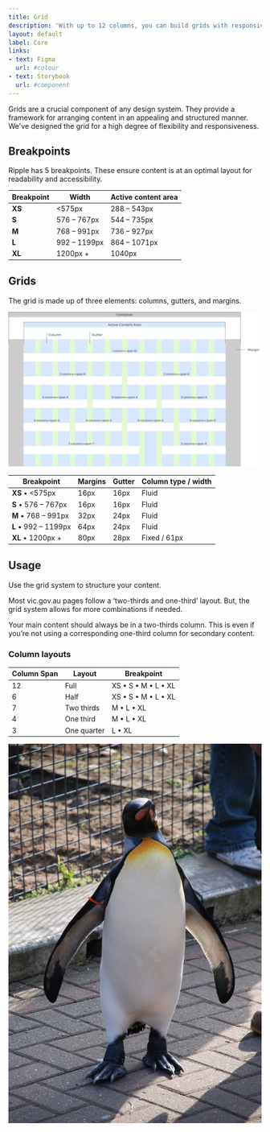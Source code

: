 ```yaml
---
title: Grid
description: 'With up to 12 columns, you can build grids with responsive layouts across different breakpoints.'
layout: default
label: Core
links:
- text: Figma
  url: #colour
- text: Storybook
  url: #component
---
```


Grids are a crucial component of any design system. They provide a framework for arranging content in an appealing and structured manner. We've designed the grid for a high degree of flexibility and responsiveness.

## Breakpoints
Ripple has 5 breakpoints. These ensure content is at an optimal layout for readability and accessibility.

| Breakpoint | Width        | Active content area |
|------------|--------------|---------------------|
| **XS**     | <575px       | 288 – 543px         |
| **S**      | 576 – 767px  | 544 – 735px         |
| **M**      | 768 – 991px  | 736 – 927px         |
| **L**      | 992 – 1199px | 864 – 1071px        |
| **XL**     | 1200px +     | 1040px              |

## Grids
The grid is made up of three elements: columns, gutters, and margins.

![Visual of basic grid / column / gutter / margin anatomy](/docs/public/assets/img/Grid-Grid-Anatomy.png)

| Breakpoint           | Margins | Gutter  | Column type / width |
|----------------------|---------|---------|---------------------|
| **XS** • <575px      | 16px    | 16px    | Fluid               |
| **S** • 576 – 767px  | 16px    | 16px    | Fluid               |
| **M** • 768 – 991px  | 32px    | 24px    | Fluid               |
| **L** • 992 – 1199px | 64px    | 24px    | Fluid               |
| **XL** • 1200px +    | 80px    | 28px    | Fixed / 61px        |

## Usage
Use the grid system to structure your content.

Most vic.gov.au pages follow a ‘two-thirds and one-third’ layout. But, the grid system allows for more combinations if needed.

Your main content should always be in a two-thirds column. This is even if you’re not using a corresponding one-third column for secondary content.

### Column layouts

| Column Span | Layout      | Breakpoint          |
|-------------|-------------|---------------------|
| 12          | Full        | XS • S • M • L • XL |
| 6           | Half        | XS • S • M • L • XL |
| 7           | Two thirds  | M • L • XL          |
| 4           | One third   | M • L • XL          |
| 3           | One quarter | L • XL              |

![Visual of column span options](/docs/public/assets/img/Nils_Olav_wide.jpg)
